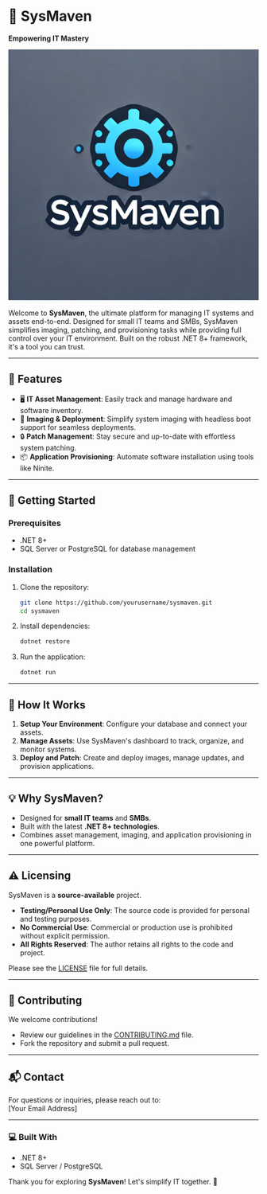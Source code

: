 # 🌟 **SysMaven**  
**Empowering IT Mastery**  

![SysMaven Logo](SysMaven.webp)

Welcome to **SysMaven**, the ultimate platform for managing IT systems and assets end-to-end. Designed for small IT teams and SMBs, SysMaven simplifies imaging, patching, and provisioning tasks while providing full control over your IT environment. Built on the robust .NET 8+ framework, it's a tool you can trust.  

---

## 🚀 **Features**

- 🖥️ **IT Asset Management**: Easily track and manage hardware and software inventory.  
- 💽 **Imaging & Deployment**: Simplify system imaging with headless boot support for seamless deployments.  
- 🔒 **Patch Management**: Stay secure and up-to-date with effortless system patching.  
- 📦 **Application Provisioning**: Automate software installation using tools like Ninite.  

---

## 📖 **Getting Started**

### **Prerequisites**

- .NET 8+  
- SQL Server or PostgreSQL for database management  

### **Installation**

1. Clone the repository:  
   ```bash
   git clone https://github.com/yourusername/sysmaven.git
   cd sysmaven
   ```
2. Install dependencies:  
   ```bash
   dotnet restore
   ```
3. Run the application:  
   ```bash
   dotnet run
   ```

---

## 🔧 **How It Works**

1. **Setup Your Environment**: Configure your database and connect your assets.  
2. **Manage Assets**: Use SysMaven's dashboard to track, organize, and monitor systems.  
3. **Deploy and Patch**: Create and deploy images, manage updates, and provision applications.  

---

## 💡 **Why SysMaven?**

- Designed for **small IT teams** and **SMBs**.  
- Built with the latest **.NET 8+ technologies**.  
- Combines asset management, imaging, and application provisioning in one powerful platform.  

---

## ⚠️ **Licensing**

SysMaven is a **source-available** project.  

- **Testing/Personal Use Only**: The source code is provided for personal and testing purposes.  
- **No Commercial Use**: Commercial or production use is prohibited without explicit permission.  
- **All Rights Reserved**: The author retains all rights to the code and project.  

Please see the [LICENSE](LICENSE) file for full details.  

---

## 🤝 **Contributing**

We welcome contributions!  

- Review our guidelines in the [CONTRIBUTING.md](CONTRIBUTING.md) file.  
- Fork the repository and submit a pull request.  

---

## 📬 **Contact**

For questions or inquiries, please reach out to:  
[Your Email Address]  

---

### 💻 **Built With**

- .NET 8+  
- SQL Server / PostgreSQL  

Thank you for exploring **SysMaven**! Let's simplify IT together. 🌟
